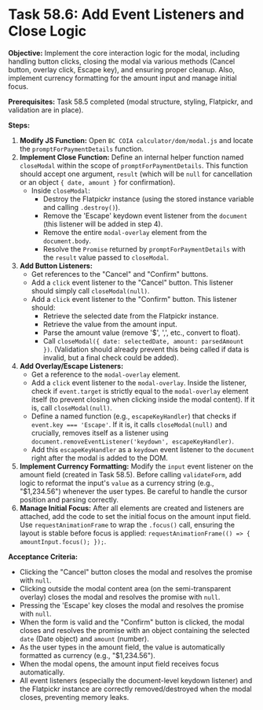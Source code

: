 # Task 58.6: Add Event Listeners and Close Logic

**Objective:** Implement the core interaction logic for the modal, including handling button clicks, closing the modal via various methods (Cancel button, overlay click, Escape key), and ensuring proper cleanup. Also, implement currency formatting for the amount input and manage initial focus.

**Prerequisites:** Task 58.5 completed (modal structure, styling, Flatpickr, and validation are in place).

**Steps:**

1.  **Modify JS Function:** Open `BC COIA calculator/dom/modal.js` and locate the `promptForPaymentDetails` function.
2.  **Implement Close Function:** Define an internal helper function named `closeModal` within the scope of `promptForPaymentDetails`. This function should accept one argument, `result` (which will be `null` for cancellation or an object `{ date, amount }` for confirmation).
    *   Inside `closeModal`:
        *   Destroy the Flatpickr instance (using the stored instance variable and calling `.destroy()`).
        *   Remove the 'Escape' keydown event listener from the `document` (this listener will be added in step 4).
        *   Remove the entire `modal-overlay` element from the `document.body`.
        *   Resolve the `Promise` returned by `promptForPaymentDetails` with the `result` value passed to `closeModal`.
3.  **Add Button Listeners:**
    *   Get references to the "Cancel" and "Confirm" buttons.
    *   Add a `click` event listener to the "Cancel" button. This listener should simply call `closeModal(null)`.
    *   Add a `click` event listener to the "Confirm" button. This listener should:
        *   Retrieve the selected date from the Flatpickr instance.
        *   Retrieve the value from the amount input.
        *   Parse the amount value (remove '$', ',', etc., convert to float).
        *   Call `closeModal({ date: selectedDate, amount: parsedAmount })`. (Validation should already prevent this being called if data is invalid, but a final check could be added).
4.  **Add Overlay/Escape Listeners:**
    *   Get a reference to the `modal-overlay` element.
    *   Add a `click` event listener to the `modal-overlay`. Inside the listener, check if `event.target` is strictly equal to the `modal-overlay` element itself (to prevent closing when clicking inside the modal content). If it is, call `closeModal(null)`.
    *   Define a named function (e.g., `escapeKeyHandler`) that checks if `event.key === 'Escape'`. If it is, it calls `closeModal(null)` and crucially, removes itself as a listener using `document.removeEventListener('keydown', escapeKeyHandler)`.
    *   Add this `escapeKeyHandler` as a `keydown` event listener to the `document` right after the modal is added to the DOM.
5.  **Implement Currency Formatting:** Modify the `input` event listener on the amount field (created in Task 58.5). Before calling `validateForm`, add logic to reformat the input's `value` as a currency string (e.g., "$1,234.56") whenever the user types. Be careful to handle the cursor position and parsing correctly.
6.  **Manage Initial Focus:** After all elements are created and listeners are attached, add the code to set the initial focus on the amount input field. Use `requestAnimationFrame` to wrap the `.focus()` call, ensuring the layout is stable before focus is applied: `requestAnimationFrame(() => { amountInput.focus(); });`.

**Acceptance Criteria:**

*   Clicking the "Cancel" button closes the modal and resolves the promise with `null`.
*   Clicking outside the modal content area (on the semi-transparent overlay) closes the modal and resolves the promise with `null`.
*   Pressing the 'Escape' key closes the modal and resolves the promise with `null`.
*   When the form is valid and the "Confirm" button is clicked, the modal closes and resolves the promise with an object containing the selected `date` (Date object) and `amount` (number).
*   As the user types in the amount field, the value is automatically formatted as currency (e.g., "$1,234.56").
*   When the modal opens, the amount input field receives focus automatically.
*   All event listeners (especially the document-level keydown listener) and the Flatpickr instance are correctly removed/destroyed when the modal closes, preventing memory leaks.
